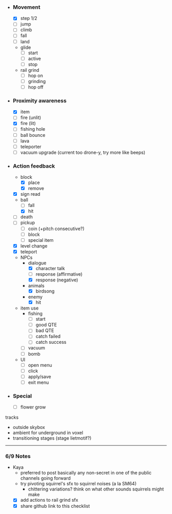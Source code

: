 - ### Movement
	- [x] step 1/2
	- [ ] jump
	- [ ] climb
	- [ ] fall
	- [ ] land
	- glide
		- [ ] start
		- [ ] active
		- [ ] stop
	- rail grind
		- [ ] hop on
		- [ ] grinding
		- [ ] hop off
- ### Proximity awareness
	- [x] item
	- [ ] fire (unlit)
	- [x] fire (lit)
	- [ ] fishing hole
	- [ ] ball bounce
	- [ ] lava
	- [ ] teleporter
	- [ ] vacuum upgrade (current too drone-y, try more like beeps)
- ### Action feedback 
	- block
		- [x] place
		- [x] remove
	- [x] sign read
	- ball
		- [ ] fall
		- [x] hit
	- [ ] death
	- [ ] pickup
		- [ ] coin (+pitch consecutive?)
		- [ ] block
		- [ ] special item
	- [x] level change
	- [x] teleport
	- NPCs
		- dialogue
			- [x] character talk
			- [ ]  response (affirmative)
			- [x] response (negative)
		-  animals
			- [x] birdsong
		- enemy
			- [x] hit
	- item use
		- fishing
			- [ ] start
			- [ ] good QTE
			- [ ] bad QTE
			- [ ] catch failed
			- [ ] catch success
		- [ ] vacuum
		- [ ] bomb
	- UI 
		- [ ] open menu
		- [ ] click
		- [ ] apply/save
		- [ ] exit menu
- ### Special
	- [ ] flower grow

tracks
- outside skybox
- ambient for underground in voxel
- transitioning stages (stage lietmotif?)

---
### 6/9 Notes
 - Kaya
	 - preferred to post basically any non-secret in one of the public channels going forward
	 - try pivoting squirrel's sfx to squirrel noises (a la SM64)
		 - chittering variations?  think on what other sounds squirrels might make
	 - [x] add actions to rail grind sfx
	 - [x] share github link to this checklist